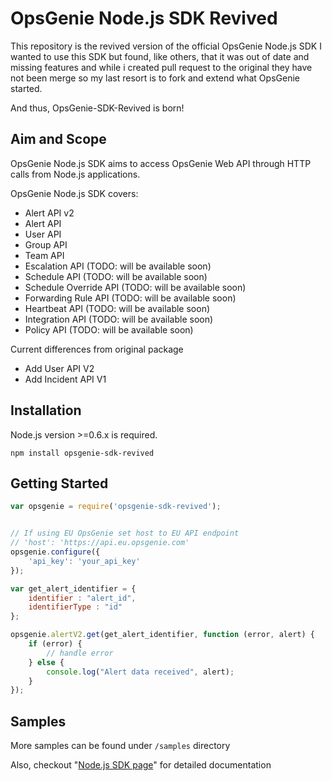 # OpsGenie Node.js SDK Revived

This repository is the revived version of the official OpsGenie Node.js SDK
I wanted to use this SDK but found, like others, that it was out of date and missing features and while i created pull request to the original they have not been merge so my last resort is to fork and extend what OpsGenie started.

And thus, OpsGenie-SDK-Revived is born!


## Aim and Scope

OpsGenie Node.js SDK aims to access OpsGenie Web API through HTTP calls from Node.js applications.

OpsGenie Node.js SDK covers:

* Alert API v2
* Alert API 
* User API
* Group API
* Team API
* Escalation API (TODO: will be available soon)
* Schedule API (TODO: will be available soon)
* Schedule Override API (TODO: will be available soon)
* Forwarding Rule API (TODO: will be available soon)
* Heartbeat API (TODO: will be available soon)
* Integration API (TODO: will be available soon)
* Policy API (TODO: will be available soon)

Current differences from original package
* Add User API V2
* Add Incident API V1

## Installation
Node.js version >=0.6.x is required.

`npm install opsgenie-sdk-revived`

## Getting Started

```js
var opsgenie = require('opsgenie-sdk-revived');


// If using EU OpsGenie set host to EU API endpoint
// 'host': 'https://api.eu.opsgenie.com'
opsgenie.configure({
    'api_key': 'your_api_key'
});
```

```js
var get_alert_identifier = {
    identifier : "alert_id",
    identifierType : "id"
};

opsgenie.alertV2.get(get_alert_identifier, function (error, alert) {
    if (error) {
        // handle error
    } else {
        console.log("Alert data received", alert);
    }
});
```
## Samples

More samples can be found under `/samples` directory

Also, checkout "[Node.js SDK page](https://www.opsgenie.com/docs/api-and-client-libraries/opsgenie-nodejs-api)" for detailed documentation
